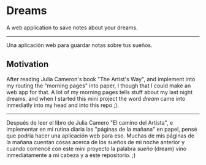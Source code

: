 # Dreams

A web application to save notes about your dreams.

----
Una aplicación web para guardar notas sobre tus sueños.

## Motivation

After reading Julia Cameron's book "The Artist's Way", and implement into my routing the "morning pages" into paper, I though that I could make an web app for that. A lot of my morning pages tells stuff about my last night dreams, and when I started this mini project the word _dream_ came into inmediatly into my head and into this repo ;).

----

Después de leer el libro de Julia Camero "El camino del Artista", e implementar en mi rutina diaria las "páginas de la mañana" en papel, pensé que podria hacer una aplicación web para eso. Muchas de mis páginas de la mañana cuentan cosas acerca de los sueños de mi noche anterior y cuando comencé con este mini proyecto la palabra _sueño_ (dream) vino inmediatamente a mi cabeza y a este repositorio. ;) 





